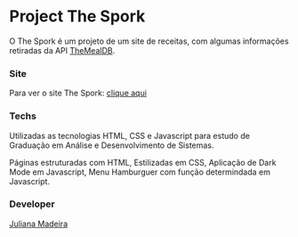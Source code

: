 # Project The Spork

O The Spork é um projeto de um site de receitas, com algumas informações retiradas da API [TheMealDB](https://www.themealdb.com/).

### Site
Para ver o site The Spork: [clique aqui](https://juliana-madeira.github.io/project-the-spork/)

### Techs

Utilizadas as tecnologias HTML, CSS e Javascript para estudo de Graduação em Análise e Desenvolvimento de Sistemas. 

Páginas estruturadas com HTML,
Estilizadas em CSS,
Aplicação de Dark Mode em Javascript,
Menu Hamburguer com função determindada em Javascript.



### Developer 
[Juliana Madeira](https://www.linkedin.com/in/juliana-g-madeira/)

